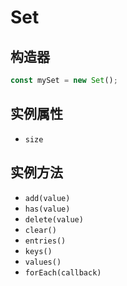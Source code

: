 # Set

## 构造器

```js
const mySet = new Set();
```

## 实例属性

- `size`

## 实例方法

- `add(value)`
- `has(value)`
- `delete(value)`
- `clear()`
- `entries()`
- `keys()`
- `values()`
- `forEach(callback)`
